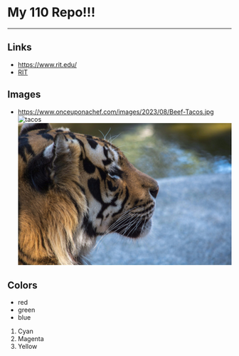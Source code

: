# My 110 Repo!!!

---

## Links
  - https://www.rit.edu/
  - [RIT](https://www.rit.edu/)

## Images
  - https://www.onceuponachef.com/images/2023/08/Beef-Tacos.jpg
![tacos](https://www.onceuponachef.com/images/2023/08/Beef-Tacos.jpg)
![an image](md-images/Tiger.jpg)

## Colors

- red
- green
- blue

1. Cyan
2. Magenta
3. Yellow


